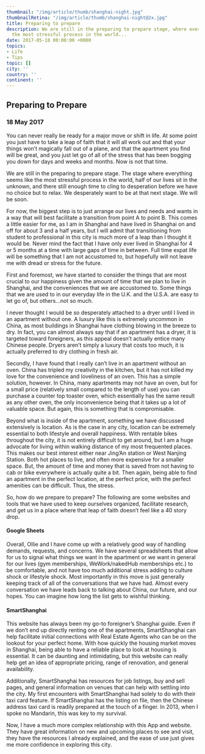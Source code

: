 ```yaml
---
thumbnail: "/img/article/thumb/shanghai-night.jpg"
thumbnailRetina: "/img/article/thumb/shanghai-night@2x.jpg"
title: Preparing to prepare
description: We are still in the preparing to prepare stage, where everything seems like
  the most stressful process in the world...
date: 2017-05-18 00:00:00 +0000
topics:
- Life
- Tips
topic: []
city: ''
country: ''
continent: ''
---
```

## Preparing to Prepare

### 18 May 2017

You can never really be ready for a major move or shift in life. At some point you just have to take a leap of faith that it will all work out and that your things won’t magically fall out of a plane, and that the apartment you find will be great, and you just let go of all of the stress that has been bogging you down for days and weeks and months. Now is not that time.

We are still in the preparing to prepare stage. The stage where everything seems like the most stressful process in the world, half of our lives sit in the unknown, and there still enough time to cling to desperation before we have no choice but to relax. We desperately want to be at that next stage. We will be soon.

For now, the biggest step is to just arrange our lives and needs and wants in a way that will best facilitate a transition from point A to point B. This comes a little easier for me, as I am in Shanghai and have lived in Shanghai on and off for about 3 and a half years, but I will admit that transitioning from student to professional in this city is much more of a leap than I thought it would be. Never mind the fact that I have only ever lived in Shanghai for 4 or 5 months at a time with large gaps of time in between. Full time expat life will be something that I am not accustomed to, but hopefully will not leave me with dread or stress for the future.

First and foremost, we have started to consider the things that are most crucial to our happiness given the amount of time that we plan to live in Shanghai, and the conveniences that we are accustomed to. Some things that we are used to in our everyday life in the U.K. and the U.S.A. are easy to let go of, but others...not so much.

I never thought I would be so desperately attached to a dryer until I lived in an apartment without one. A luxury like this is extremely uncommon in China, as most buildings in Shanghai have clothing blowing in the breeze to dry. In fact, you can almost always say that if an apartment has a dryer, it is targeted toward foreigners, as this appeal doesn’t actually entice many Chinese people. Dryers aren’t simply a luxury that costs too much, it is actually preferred to dry clothing in fresh air.

Secondly, I have found that I really can’t live in an apartment without an oven. China has tripled my creativity in the kitchen, but it has not killed my love for the convenience and loveliness of an oven. This has a simple solution, however. In China, many apartments may not have an oven, but for a small price (relatively small compared to the length of use) you can purchase a counter top toaster oven, which essentially has the same result as any other oven, the only inconvenience being that it takes up a lot of valuable space. But again, this is something that is compromisable.

Beyond what is inside of the apartment, something we have discussed extensively is location. As is the case in any city, location can be extremely essential to both lifestyle and overall happiness. With rentable bikes throughout the city, it is not entirely difficult to get around, but I am a huge advocate for living within walking distance of my most frequented places. This makes our best interest either near Jing’An station or West Nanjing Station. Both hot places to live, and often more expensive for a smaller space. But, the amount of time and money that is saved from not having to cab or bike everywhere is actually quite a bit. Then again, being able to find an apartment in the perfect location, at the perfect price, with the perfect amenities can be difficult. Thus, the stress.

So, how do we prepare to prepare? The following are some websites and tools that we have used to keep ourselves organized, facilitate research, and get us in a place where that leap of faith doesn’t feel like a 40 story drop.

#### Google Sheets

Overall, Ollie and I have come up with a relatively good way of handling demands, requests, and concerns. We have several spreadsheets that allow for us to signal what things we want in the apartment or we want in general for our lives (gym memberships, WeWork/nakedHub memberships etc.) to be comfortable, and not have too much additional stress adding to culture shock or lifestyle shock. Most importantly in this move is just generally keeping track of all of the conversations that we have had. Almost every conversation we have leads back to talking about China, our future, and our hopes. You can imagine how long the list gets to wishful thinking.

#### SmartShanghai

This website has always been my go-to foreigner’s Shanghai guide. Even if we don’t end up directly renting one of the apartments, SmartShanghai can help facilitate initial connections with Real Estate Agents who can be on the lookout for your perfect home. With how quickly the housing market moves in Shanghai, being able to have a reliable place to look at housing is essential. It can be daunting and intimidating, but this website can really help get an idea of appropriate pricing, range of renovation, and general availability.

Additionally, SmartShanghai has resources for job listings, buy and sell pages, and general information on venues that can help with settling into the city. My first encounters with SmartShanghai had solely to do with their taxi card feature. If SmartShanghai has the listing on file, then the Chinese address taxi card is readily prepared at the touch of a finger. In 2013, when I spoke no Mandarin, this was key to my survival.

Now, I have a much more complex relationship with this App and website. They have great information on new and upcoming places to see and visit, they have the resources I already explained, and the ease of use just gives me more confidence in exploring this city.